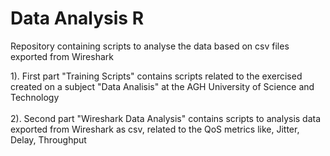 # Data Analysis R

Repository containing scripts to analyse the data based on csv files exported from Wireshark  

1). First part "Training Scripts" contains scripts related to the exercised created on a subject "Data Analisis" at the AGH University of Science and Technology \
\
2). Second part "Wireshark Data Analysis" contains scripts to analysis data exported from Wireshark as csv, related to the QoS metrics like, Jitter, Delay, Throughput
